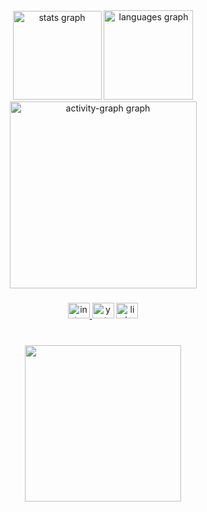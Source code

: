 <div align="center">
  <img src="https://github-readme-stats.vercel.app/api?username=VictorSunn&hide_title=false&hide_rank=false&show_icons=true&include_all_commits=true&count_private=true&disable_animations=false&theme=gruvbox_light&locale=en&hide_border=true&order=1" height="142" alt="stats graph"  />
  <img src="https://github-readme-stats.vercel.app/api/top-langs?username=VictorSunn&locale=en&hide_title=false&layout=compact&card_width=320&langs_count=5&theme=gruvbox_light&hide_border=true&order=2" height="143" alt="languages graph"  />
  <img src="https://github-readme-activity-graph.vercel.app/graph?username=VictorSunn&radius=15&theme=tokyo-day&area=true&order=5&hide_border=true&hide_title=false" height="299" alt="activity-graph graph"  />
</div>

###

<div align="center">
  <a href="https://www.instagram.com/victorsunn99/" target="_blank">
    <img src="https://raw.githubusercontent.com/maurodesouza/profile-readme-generator/master/src/assets/icons/social/instagram/default.svg" width="35" height="25" alt="instagram logo"  />
  </a>
  <img src="https://raw.githubusercontent.com/maurodesouza/profile-readme-generator/master/src/assets/icons/social/youtube/default.svg" width="35" height="25" alt="youtube logo"  />
  <a href="https://www.linkedin.com/in/victor-alexandre-372b2a258/" target="_blank">
    <img src="https://raw.githubusercontent.com/maurodesouza/profile-readme-generator/master/src/assets/icons/social/linkedin/default.svg" width="35" height="25" alt="linkedin logo"  />
  </a>
</div>

###

<br clear="both">

<div align="center">
  <img height="250" src="https://i.pinimg.com/originals/a3/a7/24/a3a7247a0e700d803046d76edd9c78cf.gif"  />
</div>

###
